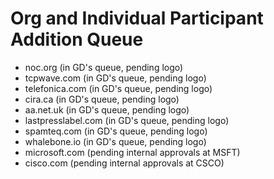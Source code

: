 # Org and Individual Participant Addition Queue
- noc.org (in GD's queue, pending logo)
- tcpwave.com (in GD's queue, pending logo)
- telefonica.com (in GD's queue, pending logo)
- cira.ca (in GD's queue, pending logo)
- aa.net.uk (in GD's queue, pending logo)
- lastpresslabel.com (in GD's queue, pending logo)
- spamteq.com (in GD's queue, pending logo)
- whalebone.io (in GD's queue, pending logo)
- microsoft.com (pending internal approvals at MSFT)
- cisco.com (pending internal approvals at CSCO)
